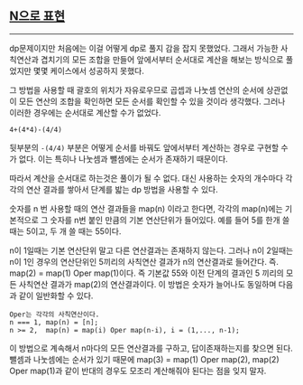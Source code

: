## [N으로 표현](https://school.programmers.co.kr/learn/courses/30/lessons/42895#)

---

dp문제이지만 처음에는 이걸 어떻게 dp로 풀지 감을 잡지 못했었다. 그래서 가능한 사칙연산과 겹치기의 모든 조합을 만들어 앞에서부터 순서대로 계산을 해보는 방식으로 풀었지만 몇몇 케이스에서 성공하지 못했다.

그 방법을 사용할 때 괄호의 위치가 자유로우므로 곱셉과 나눗셈 연산의 순서에 상관없이 모든 연산의 조합을 확인하면 모든 순서를 확인할 수 있을 것이라 생각했다. 그러나 이러한 경우에는 순서대로 계산할 수가 없었다.

    4+(4*4)-(4/4)

뒷부분의 `-(4/4)` 부분은 어떻게 순서를 바꿔도 앞에서부터 계산하는 경우로 구현할 수가 없다. 이는 특히나 나눗셈과 뺄셈에는 순서가 존재하기 때문이다.

따라서 계산을 순서대로 하는것은 풀이가 될 수 없다. 대신 사용하는 숫자의 개수마다 각각의 연산 결과를 쌓아서 단계를 밟는 dp 방법을 사용할 수 있다.

숫자를 n 번 사용할 때의 연산 결과들을 map(n) 이라고 한다면, 각각의 map(n)에는 기본적으로 그 숫자를 n번 붙인 만큼의 기본 연산단위가 들어있다. 예를 들어 5를 한개 쓸 때는 5이고, 두 개 쓸 때는 55이다.

n이 1일때는 기본 연산단위 말고 다른 연산결과는 존재하지 않는다. 그러나 n이 2일때는 n이 1인 경우의 연산단위인 5끼리의 사칙연산 결과가 n의 연산결과로 들어간다. 즉. map(2) = map(1) Oper map(1)이다. 즉 기본값 55와 이전 단계의 결과인 5 끼리의 모든 사칙연산 결과가 map(2)의 연산결과이다. 이 방법은 숫자가 늘어나도 동일하며 다음과 같이 일반화할 수 있다.

    Oper는 각각의 사칙연산이다.
    n === 1, map(n) = [n];
    n >= 2,  map(n) = map(i) Oper map(n-i), i = (1,..., n-1);

이 방법으로 계속해서 n마다의 모든 연산결과를 구하고, 답이존재하는지를 찾으면 된다. 뺄셈과 나눗셈에는 순서가 있기 때문에 map(3) = map(1) Oper map(2), map(2) Oper map(1)과 같이 반대의 경우도 모조리 계산해줘야 된다는 점을 잊지 말자.
